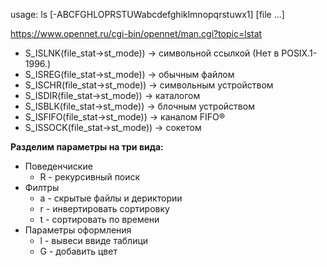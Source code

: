 
usage: ls [-ABCFGHLOPRSTUWabcdefghiklmnopqrstuwx1] [file ...]

https://www.opennet.ru/cgi-bin/opennet/man.cgi?topic=lstat

* S_ISLNK(file_stat->st_mode)) ->  символьной ссылкой (Нет в POSIX.1-1996.)
* S_ISREG(file_stat->st_mode)) ->	обычным файлом
* S_ISCHR(file_stat->st_mode)) ->	символьным устройством
* S_ISDIR(file_stat->st_mode)) ->	каталогом
* S_ISBLK(file_stat->st_mode)) ->  блочным устройством
* S_ISFIFO(file_stat->st_mode)) ->	каналом FIFO®
* S_ISSOCK(file_stat->st_mode)) ->	сокетом


**Разделим параметры на три вида:**

* Поведенчиские
    * R - рекурсивный поиск
* Филтры
    * a - скрытые файлы и дериктории
    * r - инвертировать сортировку
    * t - сортировать по времени
* Параметры оформления
    * l - вывеси ввиде таблици
    * G - добавить цвет
